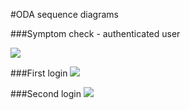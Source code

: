 #ODA sequence diagrams

###Symptom check - authenticated user

![](http://www.plantuml.com/plantuml/proxy?src=https://raw.githubusercontent.com/omahoito/definitions/master/sequence-diagrams/symptom-check-authenticated-user.puml?3) <!--- This generates a picture based on *.puml. To change the counter in the url above, i.e. *.puml?13 -> *.puml?14 --->

###First login
![](http://www.plantuml.com/plantuml/proxy?src=https://raw.githubusercontent.com/okkokauh/definitions/master/sequence-diagrams/first-login.puml?3) <!--- This generates a picture based on *.puml. To change the counter in the url above, i.e. *.puml?13 -> *.puml?14 --->

###Second login
![](http://www.plantuml.com/plantuml/proxy?src=https://raw.githubusercontent.com/okkokauh/definitions/master/sequence-diagrams/second-login.puml?1) <!--- This generates a picture based on *.puml. To change the counter in the url above, i.e. *.puml?13 -> *.puml?14 --->






